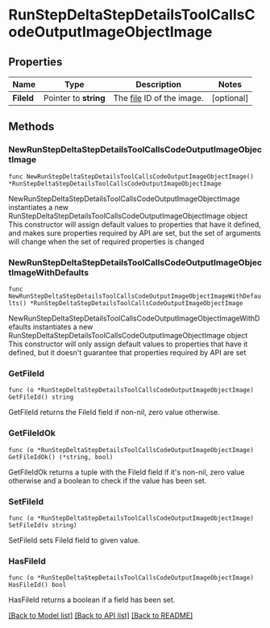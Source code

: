 # RunStepDeltaStepDetailsToolCallsCodeOutputImageObjectImage

## Properties

Name | Type | Description | Notes
------------ | ------------- | ------------- | -------------
**FileId** | Pointer to **string** | The [file](/docs/api-reference/files) ID of the image. | [optional] 

## Methods

### NewRunStepDeltaStepDetailsToolCallsCodeOutputImageObjectImage

`func NewRunStepDeltaStepDetailsToolCallsCodeOutputImageObjectImage() *RunStepDeltaStepDetailsToolCallsCodeOutputImageObjectImage`

NewRunStepDeltaStepDetailsToolCallsCodeOutputImageObjectImage instantiates a new RunStepDeltaStepDetailsToolCallsCodeOutputImageObjectImage object
This constructor will assign default values to properties that have it defined,
and makes sure properties required by API are set, but the set of arguments
will change when the set of required properties is changed

### NewRunStepDeltaStepDetailsToolCallsCodeOutputImageObjectImageWithDefaults

`func NewRunStepDeltaStepDetailsToolCallsCodeOutputImageObjectImageWithDefaults() *RunStepDeltaStepDetailsToolCallsCodeOutputImageObjectImage`

NewRunStepDeltaStepDetailsToolCallsCodeOutputImageObjectImageWithDefaults instantiates a new RunStepDeltaStepDetailsToolCallsCodeOutputImageObjectImage object
This constructor will only assign default values to properties that have it defined,
but it doesn't guarantee that properties required by API are set

### GetFileId

`func (o *RunStepDeltaStepDetailsToolCallsCodeOutputImageObjectImage) GetFileId() string`

GetFileId returns the FileId field if non-nil, zero value otherwise.

### GetFileIdOk

`func (o *RunStepDeltaStepDetailsToolCallsCodeOutputImageObjectImage) GetFileIdOk() (*string, bool)`

GetFileIdOk returns a tuple with the FileId field if it's non-nil, zero value otherwise
and a boolean to check if the value has been set.

### SetFileId

`func (o *RunStepDeltaStepDetailsToolCallsCodeOutputImageObjectImage) SetFileId(v string)`

SetFileId sets FileId field to given value.

### HasFileId

`func (o *RunStepDeltaStepDetailsToolCallsCodeOutputImageObjectImage) HasFileId() bool`

HasFileId returns a boolean if a field has been set.


[[Back to Model list]](../README.md#documentation-for-models) [[Back to API list]](../README.md#documentation-for-api-endpoints) [[Back to README]](../README.md)


